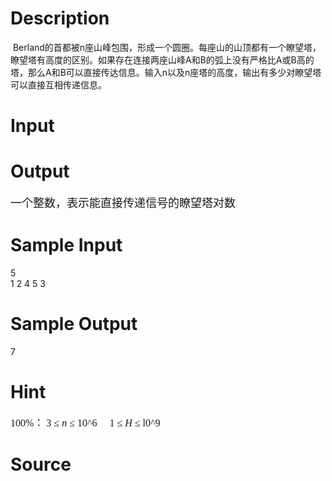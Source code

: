 
# Description

<div class="content"><p> Berland的首都被n座山峰包围，形成一个圆圈。每座山的山顶都有一个瞭望塔，瞭望塔有高度的区别。如果存在连接两座山峰A和B的弧上没有严格比A或B高的塔，那么A和B可以直接传达信息。输入n以及n座塔的高度，输出有多少对瞭望塔可以直接互相传递信息。</p></div>

# Input

<div class="content"><p><span style="font-size: medium"><span style="display: none">n <br/>
H1..Hn <br/>
均为整数<br/>
 <br/>
 </span></span></p></div>

# Output

<div class="content"><p><font size="4">一个整数，表示能直接传递信号的瞭望塔对数</font><br/>
</p></div>

# Sample Input

<div class="content"><span class="sampledata">5<br/>
1 2 4 5 3<br/>
</span></div>

# Sample Output

<div class="content"><span class="sampledata">7</span></div>

# Hint

<div class="content"><p></p><p class="MsoNormal" style="margin: 0cm 0cm 0pt"><font size="3"><span lang="EN-US" style="font-family: 宋体; mso-bidi-font-size: 10.5pt; mso-font-kerning: 0pt">100%</span><span style="font-family: 宋体; mso-bidi-font-size: 10.5pt; mso-font-kerning: 0pt">： <span lang="EN-US">3 </span>≤ <i><span lang="EN-US">n </span></i>≤ <span lang="EN-US">10^6</span></span><span lang="EN-US"><span style="mso-spacerun: yes"><font face="Times New Roman">     </font></span></span><span lang="EN-US" style="font-family: 宋体; mso-bidi-font-size: 10.5pt; mso-font-kerning: 0pt">1 </span><span style="font-family: 宋体; mso-bidi-font-size: 10.5pt; mso-font-kerning: 0pt">≤ <i><span lang="EN-US">H </span></i>≤ <span lang="EN-US">l0^9</span></span></font><span lang="EN-US"><o:p></o:p></span></p><p></p></div>

# Source

<div class="content"><p><a href="problemset.php?search="></a></p></div>

